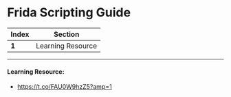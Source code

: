 # Frida Scripting Guide 

Index | Section
--- | ---
**1** | Learning Resource

___


#### Learning Resource: 

* https://t.co/FAU0W9hzZ5?amp=1